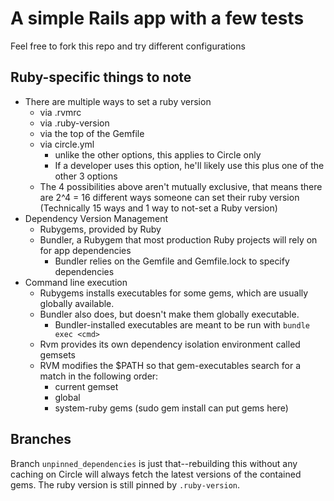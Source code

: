 # A simple Rails app with a few tests

Feel free to fork this repo and try different configurations

## Ruby-specific things to note

* There are multiple ways to set a ruby version
  * via .rvmrc
  * via .ruby-version
  * via the top of the Gemfile
  * via circle.yml
    * unlike the other options, this applies to Circle only
    * If a developer uses this option, he'll likely use this plus one of the
      other 3 options
  * The 4 possibilities above aren't mutually exclusive, that means
    there are 2^4 = 16 different ways someone can set their ruby version
    (Technically 15 ways and 1 way to not-set a Ruby version)
* Dependency Version Management
  * Rubygems, provided by Ruby
  * Bundler, a Rubygem that most production Ruby projects will rely on for
    app dependencies
    * Bundler relies on the Gemfile and Gemfile.lock to specify dependencies
* Command line execution
  * Rubygems installs executables for some gems, which are usually globally
    available.
  * Bundler also does, but doesn't make them globally executable.
    * Bundler-installed executables are meant to be run with `bundle exec
     <cmd>`
  * Rvm provides its own dependency isolation environment called gemsets
  * RVM modifies the $PATH so that gem-executables search for a match in the
    following order:
    * current gemset
    * global
    * system-ruby gems (sudo gem install can put gems here)

## Branches

Branch `unpinned_dependencies` is just that--rebuilding this without any
caching on Circle will always fetch the latest versions of the contained gems.
The ruby version is still pinned by `.ruby-version`.
